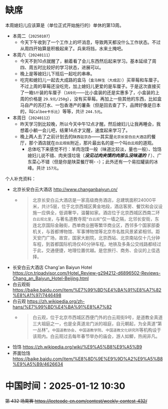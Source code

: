 
# 缺席

本周媳妇儿应该算是（单位正式开始施行的）单休的第13周。

- 本周二（`20250107`） 
  * 今天下午收到了一个工作上的坏消息，导致两天都没什么工作状态。不过从周四开始算是积极起来了。兵来将挡，水来土掩吧。
- 本周六（`20240111`） 
  * 今天不到10点就醒了，躺着看了会儿东西然后起来学习。基本延续了周四、周五时比较好的学习状态，进展可以。
  * 晚上是等媳妇儿下班后一起吃的串串。
  * 吃完和媳妇儿一起去大成路的盒马（`盒马鲜生（大成店）`）买草莓和车厘子。不过上周的草莓还没吃完，加上媳妇儿更爱的是车厘子。于是这次直接买了一箱`5斤`装的车厘子（`169元`——比小盒装的还是实惠多了，小盒装的上周的价格是 `29.9元/250g`），没有买草莓。再加上一些其他的东西，比如盒马自产的苏打水、一包香港产的薯条（但是回去查了下，品牌好像是日本的，叫`Calbee卡乐比`）等等，共计 `244.5元`。
- 本周日（`20240112`） 
  * 昨天学习到比较晚，所以今天中午12点才醒。然后媳妇儿让我再睡会，我想着小躺一会儿吧，结果14点才又醒，速度起来学习了。
  * 晚上两人去了之前计划去的`陕西驻京办`——其实是`北京长安白云大酒店`的餐厅，那个酒店就在`白云观街`附近，那片最出名的是一个叫`白云观`的道观。
    + 总体吃下来感觉不行：羊肉泡馍一般（味道比较淡，量也一般）、饸饹媳妇儿说不错、肉夹馍垃圾（***没见过肉夹馍的肉那么没味道的！***）、广东菜心不错（但是你是陕菜餐厅啊- -）；此外还有一个易拉罐装的冰峰。共计 `157元`。

个人补充资料：
- 北京长安白云大酒店 http://www.changanbaiyun.cn/
  * > 北京长安白云大酒店是一家高级商务酒店，总建筑面积24000平米，共计5层，位于北京西城区黄金地段，酒店客房、餐饮和会议设施一应俱全，低调奢华，温馨如家。酒店位于北京西城区西南二环`白云观北里`，与著名道教寺观`“白云观”`仅一墙之隔，北邻长安街，东连北京国际金融街，西单商业圈等繁华商业区，西邻多个国家部委机关，与首都博物馆、军事博物馆等北京市名胜风景紧紧相邻。距天安门广场，故宫，国家大剧院，北京西站、北京南站仅十几分钟车程，到首都国际机场仅40分钟车程。地铁及多条公交线路都经过于此，交通便捷，地理位置优越。是您旅行、商务、会议的上佳选择。
- 长安白云大酒店 Chang'an Baiyun Hotel https://cn.tripadvisor.com/Hotel_Review-g294212-d6896502-Reviews-Chang_an_Baiyun_Hotel-Beijing.html
- 白云观街 https://baike.baidu.com/item/%E7%99%BD%E4%BA%91%E8%A7%82%E8%A1%97/7446498
- 白云观 https://zh.wikipedia.org/zh-hans/%E7%99%BD%E4%BA%91%E8%A7%82
  * > 白云观，位于北京市西城区西便门外的白云观街9号，是道教全真道三大祖庭之一，也是全真道龙门派的祖庭，自元朝起，为全真道“第一丛林”。`中国道教协会`、`中国道教学院`、`中国道教文化研究所`等机构设于该观内。白云观过去每年春节举办的庙会，游人如鲫，热闹非凡。
- 饸饹 https://zh.wikipedia.org/wiki/%E9%A5%B8%E9%A5%B9
- 荞面饸饹 https://baike.baidu.com/item/%E8%8D%9E%E9%9D%A2%E9%A5%B8%E9%A5%B9/4626634

# 中国时间：2025-01-12 10:30

~~第 432 场周赛 https://leetcode-cn.com/contest/weekly-contest-432/~~
